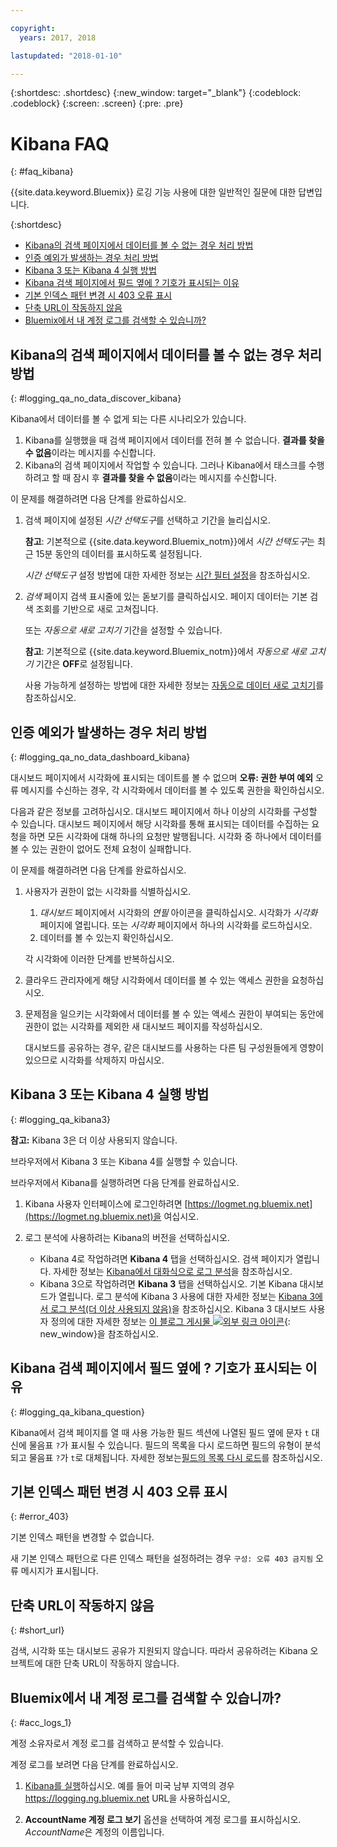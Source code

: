 ```yaml
---

copyright:
  years: 2017, 2018

lastupdated: "2018-01-10"

---
```




{:shortdesc: .shortdesc}
{:new_window: target="_blank"}
{:codeblock: .codeblock}
{:screen: .screen}
{:pre: .pre}


# Kibana FAQ
{: #faq_kibana}

{{site.data.keyword.Bluemix}} 로깅 기능 사용에 대한 일반적인 질문에 대한 답변입니다.

{:shortdesc}

* [Kibana의 검색 페이지에서 데이터를 볼 수 없는 경우 처리 방법](/docs/services/CloudLogAnalysis/qa/faq_kibana.html##logging_qa_no_data_discover_kibana)
* [인증 예외가 발생하는 경우 처리 방법](/docs/services/CloudLogAnalysis/qa/faq_kibana.html##logging_qa_no_data_dashboard_kibana)
* [Kibana 3 또는 Kibana 4 실행 방법](/docs/services/CloudLogAnalysis/qa/faq_kibana.html##logging_qa_kibana3)
* [Kibana 검색 페이지에서 필드 옆에 ? 기호가 표시되는 이유](/docs/services/CloudLogAnalysis/qa/faq_kibana.html##logging_qa_kibana_question)
* [기본 인덱스 패턴 변경 시 403 오류 표시](/docs/services/CloudLogAnalysis/qa/faq_kibana.html#error_403)
* [단축 URL이 작동하지 않음](/docs/services/CloudLogAnalysis/qa/faq_kibana.html#short_url)
* [Bluemix에서 내 계정 로그를 검색할 수 있습니까?](/docs/services/CloudLogAnalysis/qa/faq_kibana.html#acc_logs_1)


## Kibana의 검색 페이지에서 데이터를 볼 수 없는 경우 처리 방법
{: #logging_qa_no_data_discover_kibana}

Kibana에서 데이터를 볼 수 없게 되는 다른 시나리오가 있습니다. 

1. Kibana를 실행했을 때 검색 페이지에서 데이터를 전혀 볼 수 없습니다. **결과를 찾을 수 없음**이라는 메시지를 수신합니다. 
2. Kibana의 검색 페이지에서 작업할 수 있습니다. 그러나 Kibana에서 태스크를 수행하려고 할 때 잠시 후 **결과를 찾을 수 없음**이라는 메시지를 수신합니다. 

이 문제를 해결하려면 다음 단계를 완료하십시오.

1. 검색 페이지에 설정된 *시간 선택도구*를 선택하고 기간을 늘리십시오. 

    **참고**: 기본적으로 {{site.data.keyword.Bluemix_notm}}에서 *시간 선택도구*는 최근 15분 동안의 데이터를 표시하도록 설정됩니다. 

    *시간 선택도구* 설정 방법에 대한 자세한 정보는 [시간 필터 설정](/docs/services/CloudLogAnalysis/kibana/filter_logs.html#set_time_filter)을 참조하십시오.
       
2. *검색* 페이지 검색 표시줄에 있는 돋보기를 클릭하십시오. 페이지 데이터는 기본 검색 조회를 기반으로 새로 고쳐집니다.

    또는 *자동으로 새로 고치기* 기간을 설정할 수 있습니다.

    **참고**: 기본적으로 {{site.data.keyword.Bluemix_notm}}에서 *자동으로 새로 고치기* 기간은 **OFF**로 설정됩니다.
    
    사용 가능하게 설정하는 방법에 대한 자세한 정보는 [자동으로 데이터 새로 고치기](/docs/services/CloudLogAnalysis/kibana/analize_logs_interactively.html#discover_view_refresh_interval)를 참조하십시오.



## 인증 예외가 발생하는 경우 처리 방법
{: #logging_qa_no_data_dashboard_kibana}

대시보드 페이지에서 시각화에 표시되는 데이트를 볼 수 없으며 **오류: 권한 부여 예외** 오류 메시지를 수신하는 경우, 각 시각화에서 데이터를 볼 수 있도록 권한을 확인하십시오.

다음과 같은 정보를 고려하십시오.
대시보드 페이지에서 하나 이상의 시각화를 구성할 수 있습니다. 대시보드 페이지에서 해당 시각화를 통해 표시되는 데이터를 수집하는 요청을 하면 모든 시각화에 대해 하나의 요청만 발행됩니다. 시각화 중 하나에서 데이터를 볼 수 있는 권한이 없어도 전체 요청이 실패합니다.

이 문제를 해결하려면 다음 단계를 완료하십시오.

1. 사용자가 권한이 없는 시각화를 식별하십시오.

    1. *대시보드* 페이지에서 시각화의 *연필* 아이콘을 클릭하십시오. 시각화가 *시각화* 페이지에 열립니다. 또는 *시각화* 페이지에서 하나의 시각화를 로드하십시오. 
    2. 데이터를 볼 수 있는지 확인하십시오.
    
    각 시각화에 이러한 단계를 반복하십시오.

2. 클라우드 관리자에게 해당 시각화에서 데이터를 볼 수 있는 액세스 권한을 요청하십시오.

3. 문제점을 일으키는 시각화에서 데이터를 볼 수 있는 액세스 권한이 부여되는 동안에 권한이 없는 시각화를 제외한 새 대시보드 페이지를 작성하십시오.  

    대시보드를 공유하는 경우, 같은 대시보드를 사용하는 다른 팀 구성원들에게 영향이 있으므로 시각화를 삭제하지 마십시오.

## Kibana 3 또는 Kibana 4 실행 방법
{: #logging_qa_kibana3}

**참고:** Kibana 3은 더 이상 사용되지 않습니다.

브라우저에서 Kibana 3 또는 Kibana 4를 실행할 수 있습니다. 

브라우저에서 Kibana를 실행하려면 다음 단계를 완료하십시오. 

1. Kibana 사용자 인터페이스에 로그인하려면 [https://logmet.ng.bluemix.net](https://logmet.ng.bluemix.net)을 여십시오.
    
2. 로그 분석에 사용하려는 Kibana의 버전을 선택하십시오.
    * Kibana 4로 작업하려면 **Kibana 4** 탭을 선택하십시오. 검색 페이지가 열립니다. 자세한 정보는 [Kibana에서 대화식으로 로그 분석](/docs/services/CloudLogAnalysis/qa/faq_kibana.html#logging_kibana_analize_logs_interactively.html#kibana_analize_logs_interactively)을 참조하십시오.
    * Kibana 3으로 작업하려면 **Kibana 3** 탭을 선택하십시오. 기본 Kibana 대시보드가 열립니다. 로그 분석에 Kibana 3 사용에 대한 자세한 정보는 [Kibana 3에서 로그 분석(더 이상 사용되지 않음)](docs/monitor_log/kibana3/logging_view_kibana3.html#analyzing_logs_Kibana3)을 참조하십시오. Kibana 3 대시보드 사용자 정의에 대한 자세한 정보는 [이 블로그 게시물 ![외부 링크 아이콘](../../../icons/launch-glyph.svg "외부 링크 아이콘")](https://www.ibm.com/blogs/bluemix/2015/09/creating-custom-kibana-dashboard-in-bluemix/){: new_window}을 참조하십시오.
     

## Kibana 검색 페이지에서 필드 옆에 ? 기호가 표시되는 이유
{: #logging_qa_kibana_question}

Kibana에서 검색 페이지를 열 때 사용 가능한 필드 섹션에 나열된 필드 옆에 문자 `t` 대신에 물음표 `?`가 표시될 수 있습니다. 필드의 목록을 다시 로드하면 필드의 유형이 분석되고 물음표 `?`가 `t`로 대체됩니다. 자세한 정보는[필드의 목록 다시 로드](/docs/services/CloudLogAnalysis/kibana/analize_logs_interactively.html#discover_view_reload_fields)를 참조하십시오.


## 기본 인덱스 패턴 변경 시 403 오류 표시
{: #error_403}

기본 인덱스 패턴을 변경할 수 없습니다.  

새 기본 인덱스 패턴으로 다른 인덱스 패턴을 설정하려는 경우 `구성: 오류 403 금지됨` 오류 메시지가 표시됩니다. 

## 단축 URL이 작동하지 않음
{: #short_url}

검색, 시각화 또는 대시보드 공유가 지원되지 않습니다. 따라서 공유하려는 Kibana 오브젝트에 대한 단축 URL이 작동하지 않습니다.  

## Bluemix에서 내 계정 로그를 검색할 수 있습니까?
{: #acc_logs_1}

계정 소유자로서 계정 로그를 검색하고 분석할 수 있습니다. 

계정 로그를 보려면 다음 단계를 완료하십시오. 

1. [Kibana를 실행](/docs/services/CloudLogAnalysis/kibana/launch.html#launch_Kibana_from_browser)하십시오. 예를 들어 미국 남부 지역의 경우 https://logging.ng.bluemix.net URL을 사용하십시오, 

2. **AccountName 계정 로그 보기** 옵션을 선택하여 계정 로그를 표시하십시오. *AccountName*은 계정의 이름입니다. 

